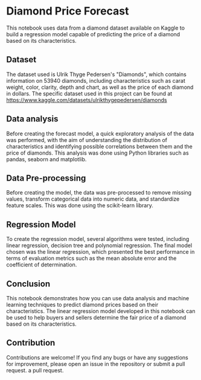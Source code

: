 # Diamond Price Forecast
This notebook uses data from a diamond dataset available on Kaggle to build a regression model capable of predicting the price of a diamond based on its characteristics.

## Dataset
The dataset used is Ulrik Thyge Pedersen's "Diamonds", which contains information on 53940 diamonds, including characteristics such as carat weight, color, clarity, depth and chart, as well as the price of each diamond in dollars. The specific dataset used in this project can be found at https://www.kaggle.com/datasets/ulrikthygepedersen/diamonds

## Data analysis
Before creating the forecast model, a quick exploratory analysis of the data was performed, with the aim of understanding the distribution of characteristics and identifying possible correlations between them and the price of diamonds. This analysis was done using Python libraries such as pandas, seaborn and matplotlib.

## Data Pre-processing
Before creating the model, the data was pre-processed to remove missing values, transform categorical data into numeric data, and standardize feature scales. This was done using the scikit-learn library.

## Regression Model
To create the regression model, several algorithms were tested, including linear regression, decision tree and polynomial regression. The final model chosen was the linear regression, which presented the best performance in terms of evaluation metrics such as the mean absolute error and the coefficient of determination.

## Conclusion
This notebook demonstrates how you can use data analysis and machine learning techniques to predict diamond prices based on their characteristics. The linear regression model developed in this notebook can be used to help buyers and sellers determine the fair price of a diamond based on its characteristics.

## Contribution

Contributions are welcome! If you find any bugs or have any suggestions for improvement, please open an issue in the repository or submit a pull request.
a pull request.

